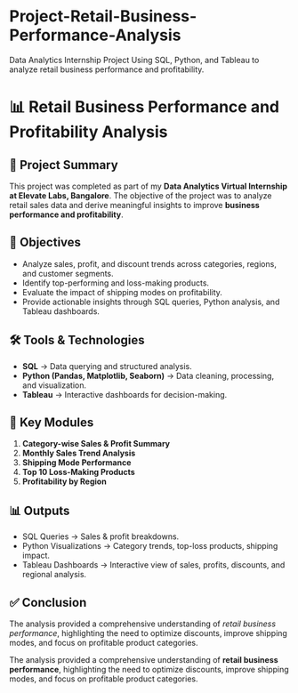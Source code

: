 # Project-Retail-Business-Performance-Analysis
Data Analytics Internship Project Using SQL, Python, and Tableau to analyze retail business performance and profitability.

# 📊 Retail Business Performance and Profitability Analysis

## 📝 Project Summary

This project was completed as part of my **Data Analytics Virtual Internship at Elevate Labs, Bangalore**. The objective of the project was to analyze retail sales data and derive meaningful insights to improve **business performance and profitability**.

## 🎯 Objectives

* Analyze sales, profit, and discount trends across categories, regions, and customer segments.
* Identify top-performing and loss-making products.
* Evaluate the impact of shipping modes on profitability.
* Provide actionable insights through SQL queries, Python analysis, and Tableau dashboards.

## 🛠️ Tools & Technologies

* **SQL** → Data querying and structured analysis.
* **Python (Pandas, Matplotlib, Seaborn)** → Data cleaning, processing, and visualization.
* **Tableau** → Interactive dashboards for decision-making.

## 📌 Key Modules

1. **Category-wise Sales & Profit Summary**
2. **Monthly Sales Trend Analysis**
3. **Shipping Mode Performance**
4. **Top 10 Loss-Making Products**
5. **Profitability by Region**

## 📊 Outputs

* SQL Queries → Sales & profit breakdowns.
* Python Visualizations → Category trends, top-loss products, shipping impact.
* Tableau Dashboards → Interactive view of sales, profits, discounts, and regional analysis.

## ✅ Conclusion
The analysis provided a comprehensive understanding of *retail business performance*, highlighting the need to optimize discounts, improve shipping modes, and focus on profitable product categories.

The analysis provided a comprehensive understanding of **retail business performance**, highlighting the need to optimize discounts, improve shipping modes, and focus on profitable product categories.
